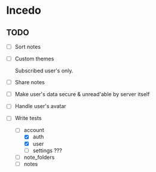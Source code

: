 # Incedo

## TODO

* [ ] Sort notes

* [ ] Custom themes

  Subscribed user's only.

* [ ] Share notes
* [ ] Make user's data secure & unread'able by server itself
* [ ] Handle user's avatar

* [ ] Write tests
  * [ ] account
    * [x] auth
    * [x] user
    * [ ] settings ???
  * [ ] note_folders
  * [ ] notes
